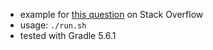 
* example for [this question](https://stackoverflow.com/questions/64936976) on Stack Overflow
* usage: `./run.sh`
* tested with Gradle 5.6.1
